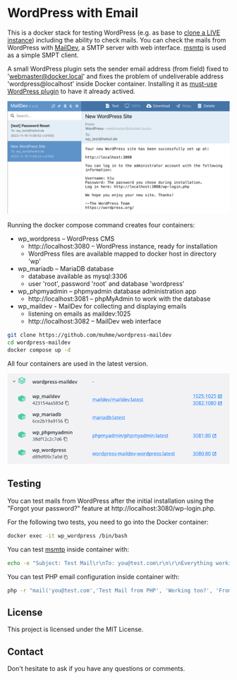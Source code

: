 # WordPress with Email

This is a docker stack for testing WordPress (e.g. as base to [clone a LIVE instance](https://www.consulting.heikol.de/en/blog/wordpress-clone-manually/)) including the ability to check mails. You can check the mails from WordPress with [MailDev](https://github.com/maildev/maildev), a SMTP server with web interface. [msmtp](https://marlam.de/msmtp/) is used as a simple SMPT client.

A small WordPress plugin sets the sender email address (from field) fixed to 'webmaster@docker.local' and fixes the problem of undeliverable address 'wordpress@localhost' inside Docker container. Installing it as [must-use WordPress plugin](https://wordpress.org/support/article/must-use-plugins) to have it already actived.

![mails](mails.png)

Running the docker compose command creates four containers:
  * wp_wordpress – WordPress CMS
    * http://localhost:3080 – WordPress instance, ready for installation
    * WordPress files are available mapped to docker host in directory 'wp'
  * wp_mariadb – MariaDB database
    * database available as mysql:3306
    * user 'root', password 'root' and database 'wordpress'
  * wp_phpmyadmin – phpmyadmin database administration app
    * http://localhost:3081 – phpMyAdmin to work with the database
  * wp_maildev - MailDev for collecting and displaying emails
    * listening on emails as maildev:1025
    * http://localhost:3082 – MailDev web interface

```bash
git clone https://github.com/muhme/wordpress-maildev
cd wordpress-maildev
docker compose up -d
```

All four containers are used in the latest version.

![docker](docker.png)

## Testing
You can test mails from WordPress after the initial installation using the "Forgot your password?" feature at http://localhost:3080/wp-login.php.

For the following two tests, you need to go into the Docker container:
```bash
docker exec -it wp_wordpress /bin/bash
```

You can test [msmtp](https://marlam.de/msmtp/) inside container with:
```bash
echo -e "Subject: Test Mail\r\nTo: you@test.com\r\n\r\nEverything working?" | msmtp --debug -f me@test.com -- you@test.com
```

You can test PHP email configuration inside container with:
```bash
php -r "mail('you@test.com','Test Mail from PHP', 'Working too?', 'From: me@test.com');"
```

## License
This project is licensed under the MIT License.

## Contact
Don't hesitate to ask if you have any questions or comments.
